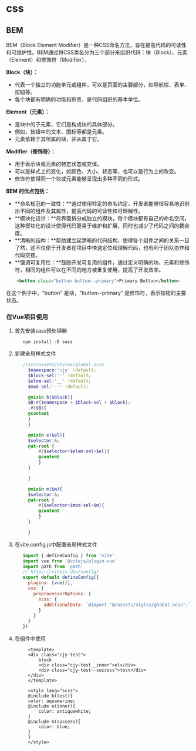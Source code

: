 # css
## BEM
BEM（Block Element Modifier）是一种CSS命名方法，旨在提高代码的可读性和可维护性。BEM通过将CSS类名分为三个部分来组织代码：块（Block）、元素（Element）和修饰符（Modifier）。

**Block（块）：**
- 代表一个独立的功能单元或组件，可以是页面的主要部分，如导航栏、表单、按钮等。
- 每个块都有明确的功能和职责，是代码组织的基本单位。

**Element（元素）：**
- 是块中的子元素，它们是构成块的具体部分。
- 例如，按钮中的文本、图标等都是元素。
- 元素依赖于其所属的块，并从属于它。
  
**Modifier（修饰符）：**
- 用于表示块或元素的特定状态或变体。
- 可以是样式上的变化，如颜色、大小、状态等，也可以是行为上的改变。
- 修饰符使得同一个块或元素能够呈现出多种不同的形式。

**BEM 的优点包括：**
-  **命名规范的一致性：**通过使用特定的命名约定，开发者能够很容易地识别出不同的组件及其属性，提高代码的可读性和可理解性。
-  **模块化设计：**将界面拆分成独立的模块，每个模块都有自己的命名空间，这种模块化的设计使得代码更易于维护和扩展，同时也减少了代码之间的耦合度。
-  **清晰的结构：**帮助建立起清晰的代码结构，使得各个组件之间的关系一目了然，这不仅便于开发者在项目中快速定位和理解代码，也有利于团队协作和代码交接。
-  **强调可复用性：**鼓励开发可复用的组件，通过定义明确的块、元素和修饰符，相同的组件可以在不同的地方被重复使用，提高了开发效率。
```html
    <button class="button button--primary">Primary Button</button>
```
在这个例子中，"button" 是块，"button--primary" 是修饰符，表示按钮的主要状态。
### 在Vue项目使用
1. 首先安装sass预处理器
   ``` 
      npm install -D sass
    ```
2. 新建全局样式文件
   ```scss
      //src/assets/styles/global.scss
        $namespace:'cjy' !default;
        $block-sel:'-' !default;
        $elem-sel:'__' !default;
        $mod-sel:'--' !default;

        @mixin b($block){
        $B:#{$namespace + $block-sel + $block};
        .#{$B}{
        @content
        }
        }

        @mixin e($el){
        $selector:&;
        @at-root {
            #{$selector+$elem-sel+$el}{
            @content
            }
        }

        }

        @mixin m($m){
        $selector:&;
        @at-root {
            #{$selector+$mod-sel+$m}{
            @content
            }
        }

        }
    ```
3. 在vite.config.js中配置全局样式文件
   ```js
      import { defineConfig } from 'vite'
      import vue from '@vitejs/plugin-vue'
      import path from 'path'
      // https://vitejs.dev/config/
      export default defineConfig({
        plugins: [vue()],
        css: {
          preprocessorOptions: {
            scss: {
              additionalData: `@import "@/assets/styles/global.scss";`
            }
          }
        }
      })
    ```
4. 在组件中使用
   ```vue
        <template>
        <div class="cjy-test">
            block
            <div class="cjy-test__inner">el</div>
            <div class="cjy-test--success">test</div>
        </div>
        </template>

        <style lang="scss">
        @include b(test){
        color: aquamarine;
        @include e(inner){
            color: antiquewhite;
        }
        @include m(success){
            color: blue;
        }
        }
        </style>
    ```
